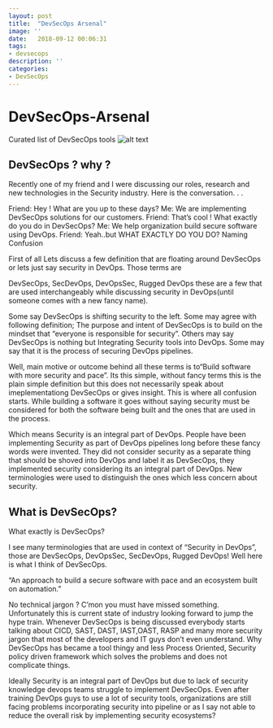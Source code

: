 ```yaml
---
layout: post
title:  "DevSecOps Arsenal"
image: ''
date:   2018-09-12 00:06:31
tags:
- devsecops
description: ''
categories:
- DevSecOps 
---
```

# DevSecOps-Arsenal
Curated list of DevSecOps tools
![alt text](DevSecOps-Arsenal/DSO_Tools.png)

## DevSecOps ? why ?

Recently one of my friend and I were discussing our roles, research and new technologies in the Security industry. Here is the conversation. . .

Friend: Hey ! What are you up to these days?
Me: We are implementing DevSecOps solutions for our customers.
Friend: That’s cool ! What exactly do you do in DevSecOps?
Me: We help organization build secure software using DevOps.
Friend: Yeah..but WHAT EXACTLY DO YOU DO?
Naming Confusion

First of all Lets discuss a few definition that are floating around DevSecOps or lets just say security in DevOps. Those terms are

DevSecOps, SecDevOps, DevOpsSec, Rugged DevOps these are a few that are used interchangeably while discussing security in DevOps(until someone comes with a new fancy name).

Some say DevSecOps is shifting security to the left. Some may agree with following definition; The purpose and intent of DevSecOps is to build on the mindset that “everyone is responsible for security”. Others may say DevSecOps is nothing but Integrating Security tools into DevOps. Some may say that it is the process of securing DevOps pipelines.

Well, main motive or outcome behind all these terms is to“Build software with more security and pace”. Its this simple, without fancy terms this is the plain simple definition but this does not necessarily speak about imeplementationg DevSecOps or gives insight. This is where all confusion starts. While building a software it goes without saying security must be considered for both the software being built and the ones that are used in the process.

Which means Security is an integral part of DevOps. People have been implementing Security as part of DevOps pipelines long before these fancy words were invented. They did not consider security as a separate thing that should be shoved into DevOps and label it as DevSecOps, they implemented security considering its an integral part of DevOps. New terminologies were used to distinguish the ones which less concern about security.

## What is DevSecOps?

What exactly is DevSecOps?

I see many terminologies that are used in context of “Security in DevOps”, those are DevSecOps, DevOpsSec, SecDevOps, Rugged DevOps! Well here is what I think of DevSecOps.

“An approach to build a secure software with pace and an ecosystem built on automation.”

No technical jargon ? C’mon you must have missed something. Unfortunately this is current state of industry looking forward to jump the hype train. Whenever DevSecOps is being discussed everybody starts talking about CICD, SAST, DAST, IAST,OAST, RASP and many more security jargon that most of the developers and IT guys don’t even understand. Why DevSecOps has became a tool thingy and less Process Oriented, Security policy driven framework which solves the problems and does not complicate things.

Ideally Security is an integral part of DevOps but due to lack of security knowledge devops teams struggle to implement DevSecOps. Even after training DevOps guys to use a lot of security tools, organizations are still facing problems incorporating security into pipeline or as I say not able to reduce the overall risk by implementing security ecosystems?
